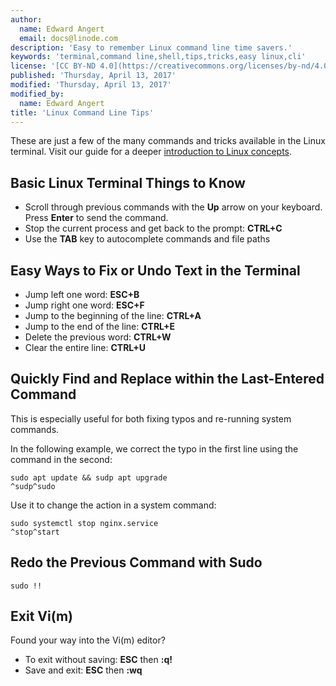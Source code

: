 ```yaml
---
author:
  name: Edward Angert
  email: docs@linode.com
description: 'Easy to remember Linux command line time savers.'
keywords: 'terminal,command line,shell,tips,tricks,easy linux,cli'
license: '[CC BY-ND 4.0](https://creativecommons.org/licenses/by-nd/4.0)'
published: 'Thursday, April 13, 2017'
modified: 'Thursday, April 13, 2017'
modified_by:
  name: Edward Angert
title: 'Linux Command Line Tips'
---
```


These are just a few of the many commands and tricks available in the Linux terminal. Visit our guide for a deeper [introduction to Linux concepts](/docs/tools-reference/introduction-to-linux-concepts).

## Basic Linux Terminal Things to Know

* Scroll through previous commands with the **Up** arrow on your keyboard. Press **Enter** to send the command.
* Stop the current process and get back to the prompt: **CTRL+C**
* Use the **TAB** key to autocomplete commands and file paths

## Easy Ways to Fix or Undo Text in the Terminal

* Jump left one word: **ESC+B**
* Jump right one word: **ESC+F**
* Jump to the beginning of the line: **CTRL+A**
* Jump to the end of the line: **CTRL+E**
* Delete the previous word: **CTRL+W**
* Clear the entire line: **CTRL+U**

## Quickly Find and Replace within the Last-Entered Command

This is especially useful for both fixing typos and re-running system commands. 

In the following example, we correct the typo in the first line using the command in the second:

    sudo apt update && sudp apt upgrade
    ^sudp^sudo

Use it to change the action in a system command:

    sudo systemctl stop nginx.service
    ^stop^start

## Redo the Previous Command with Sudo

    sudo !!

## Exit Vi(m)

Found your way into the Vi(m) editor?

* To exit without saving: **ESC** then **:q!**
* Save and exit: **ESC** then **:wq**
